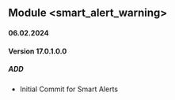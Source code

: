 ## Module <smart_alert_warning>

#### 06.02.2024
#### Version 17.0.1.0.0
##### ADD
- Initial Commit for Smart Alerts

